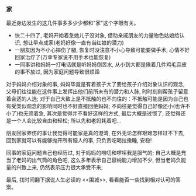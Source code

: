 ### 家
最近身边发生的这几件事多多少少都和"家"这个字眼有关。
- 快二十四了, 老妈开始着急她儿子没对象, 借助亲戚朋友的力量物色姑娘给认识, 想让早点成家(老妈好像一直有当红娘的潜力)
- 一朋友因为不小心摔伤了腿, 恢复时没注意不小心导致可能要做手术, 心情不好回家治疗了(万幸专家说不用手术也能恢复)
- 一同事讲和妈妈一打电话就是听妈妈倒苦水, 从小到大都是揪着几件鸡毛蒜皮的事不放过, 因为家庭问题导致很烦躁

对于妈妈介绍对象的事, 妈妈毕竟是有着孩子大了要给孩子介绍对象认识的观念, 父母们往往能在这件事上发挥出他们前所未有的潜力和人脉, 时时刻刻帮孩子留意着合适的人选; 对于自己大致上是不抵触的也不向往的：不抵触可能是因为自己也有受类似观念的影响同时也不好直接回绝妈妈; 不向往是觉得自己好像还小(也许不小了)也无须着急, 其次是觉得并不看好这样的方式, 最后大概是过惯了, 还觉得还是一个人会比较自由和轻松; 所以先和老妈耗着吧...  

朋友回家养伤的事让我觉得可能家是真的港湾, 在外无论怎样艰难怎样过不下去, 回到家就可以有能够抛开所有恼人的事, 只负责吃喝拉撒睡, 安稳!  

同事的家庭问题自己也经历过, 对于妈妈的唠叨和啰嗦我是服气的; 自己大概是充当了老妈的出气筒的角色吧, 这么多年表示自己容纳能力增加不少, 但当老妈负能量的兴致上来, 仍然表示压力很大承受不来;

最后, 找时间翻下据说人生必读的 <<围城>>, 看看能否一些找到相对认可的答案。
